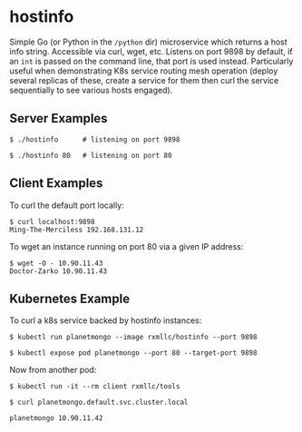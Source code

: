 # hostinfo

Simple Go (or Python in the `/python` dir) microservice which returns a host info string. Accessible via curl, wget,
etc. Listens on port 9898 by default, if an `int` is passed on the command line, that port is used instead. Particularly
useful when demonstrating K8s service routing mesh operation (deploy several replicas of these, create a service for
them then curl the service sequentially to see various hosts engaged).


## Server Examples

```
$ ./hostinfo      # listening on port 9898
```

```
$ ./hostinfo 80   # listening on port 80
```


## Client Examples

To curl the default port locally:

```
$ curl localhost:9898
Ming-The-Merciless 192.168.131.12
```

To wget an instance running on port 80 via a given IP address:

```
$ wget -O - 10.90.11.43
Doctor-Zarko 10.90.11.43
```


## Kubernetes Example

To curl a k8s service backed by hostinfo instances:

```
$ kubectl run planetmongo --image rxmllc/hostinfo --port 9898

$ kubectl expose pod planetmongo --port 80 --target-port 9898
```

Now from another pod:

```
$ kubectl run -it --rm client rxmllc/tools 

$ curl planetmongo.default.svc.cluster.local

planetmongo 10.90.11.42
```
